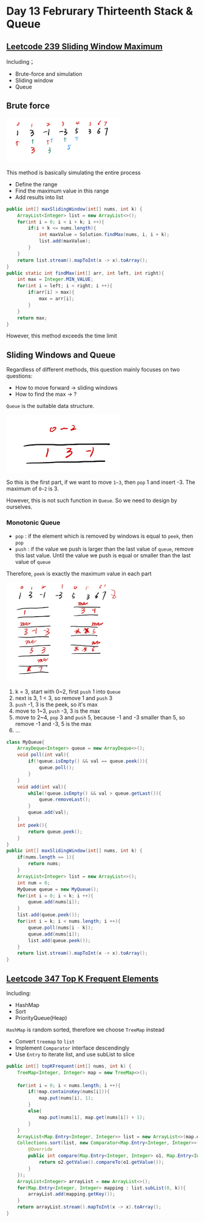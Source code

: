 # Day 13 Februrary Thirteenth Stack & Queue

## [Leetcode 239 Sliding Window Maximum](https://leetcode.com/problems/sliding-window-maximum/)

Including；

* Brute-force and simulation
* Sliding window
* Queue

## Brute force

<img src="../picture/Februrary%20Thirteenth/brute%20force.jpg" width = "300" height = "120" alt="brute force" align=center/>

This method is basically simulating the entire process

* Define the range
* Find the maximum value in this range
* Add results into list

```java
public int[] maxSlidingWindow(int[] nums, int k) {
    ArrayList<Integer> list = new ArrayList<>();
    for(int i = 0; i < i + k; i ++){
        if(i + k <= nums.length){
            int maxValue = Solution.findMax(nums, i, i + k);
            list.add(maxValue);
        }
    }
    return list.stream().mapToInt(x -> x).toArray();
}
public static int findMax(int[] arr, int left, int right){
    int max = Integer.MIN_VALUE;
    for(int i = left; i < right; i ++){
        if(arr[i] > max){
            max = arr[i];
        }
    }
    return max;
}
```

However, this method exceeds the time limit

## Sliding Windows and Queue

Regardless of different methods, this question mainly focuses on two questions:

* How to move forward -> sliding windows
* How to find the max -> ?

`Queue` is the suitable data structure.

<img src="../picture/Februrary%20Thirteenth/queue1.jpg" width = "300" height = "153" alt="queue1" align=center/>

So this is the first part, if we want to move `1~3`, then `pop` 1 and insert -3. The maximum of `0~2` is 3.

However, this is not such function in `Queue`. So we need to design by ourselves.

### Monotonic Queue

* `pop` : if the element which is removed by windows is equal to `peek`, then `pop`
* `push` : if the value we push is larger than the last value of `queue`, remove this last value. Until the value we push is equal or smaller than the last value of `queue`

Therefore, `peek` is exactly the maximum value in each part

<img src="../picture/Februrary%20Thirteenth/process1.jpg" width = "300" height = "263" alt="process1" align=center/>

1. k = 3, start with 0~2, first `push` 1 into `Queue`
2. next is 3, 1 < 3, so remove 1 and `push` 3
3. `push` -1, 3 is the peek, so it's max
4. move to 1~3, `push` -3, 3 is the max
5. move to 2~4, `pop` 3 and `push` 5, because -1 and -3 smaller than 5, so remove -1 and -3, 5 is the max
6. ...

```java
class MyQueue{
    ArrayDeque<Integer> queue = new ArrayDeque<>();
    void poll(int val){
        if(!queue.isEmpty() && val == queue.peek()){
            queue.poll();
        }
    }
    void add(int val){
        while(!queue.isEmpty() && val > queue.getLast()){
            queue.removeLast();
        }
        queue.add(val);
    }
    int peek(){
        return queue.peek();
    }
}
public int[] maxSlidingWindow(int[] nums, int k) {
    if(nums.length == 1){
        return nums;
    }
    ArrayList<Integer> list = new ArrayList<>();
    int num = 0;
    MyQueue queue = new MyQueue();
    for(int i = 0; i < k; i ++){
        queue.add(nums[i]);
    }
    list.add(queue.peek());
    for(int i = k; i < nums.length; i ++){
        queue.poll(nums[i - k]);
        queue.add(nums[i]);
        list.add(queue.peek());
    }
    return list.stream().mapToInt(x -> x).toArray();
}
```

## [Leetcode 347 Top K Frequent Elements](https://leetcode.com/problems/top-k-frequent-elements/description/)

Including:

* HashMap
* Sort
* PriorityQueue(Heap)

`HashMap` is random sorted, therefore we choose `TreeMap` instead

* Convert `treemap` to `list`
* Implement `Comparator` interface descendingly
* Use `Entry` to iterate list, and use subList to slice

```java
public int[] topKFrequent(int[] nums, int k) {
    TreeMap<Integer, Integer> map = new TreeMap<>();

    for(int i = 0; i < nums.length; i ++){
        if(!map.containsKey(nums[i])){
            map.put(nums[i], 1);
        }
        else{
            map.put(nums[i], map.get(nums[i]) + 1);
        }
    }
    ArrayList<Map.Entry<Integer, Integer>> list = new ArrayList<>(map.entrySet());
    Collections.sort(list, new Comparator<Map.Entry<Integer, Integer>>() {
        @Override
        public int compare(Map.Entry<Integer, Integer> o1, Map.Entry<Integer, Integer> o2) {
            return o2.getValue().compareTo(o1.getValue());
        }
    });
    ArrayList<Integer> arrayList = new ArrayList<>();
    for(Map.Entry<Integer, Integer> mapping : list.subList(0, k)){
        arrayList.add(mapping.getKey());
    }
    return arrayList.stream().mapToInt(x -> x).toArray();
}
```
